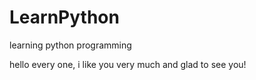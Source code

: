 # LearnPython
learning python programming

hello every one, i like you very much 
and glad to see you!
